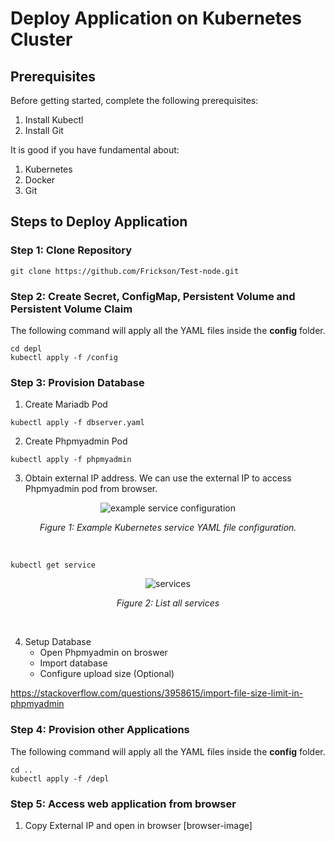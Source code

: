 # **Deploy Application on Kubernetes Cluster**

## Prerequisites
Before getting started, complete the following prerequisites:
1. Install Kubectl
2. Install Git

It is good if you have fundamental about:
1. Kubernetes
2. Docker
3. Git

## **Steps to Deploy Application**

### **Step 1: Clone Repository**
```
git clone https://github.com/Frickson/Test-node.git
```

### **Step 2: Create Secret, ConfigMap, Persistent Volume and Persistent Volume Claim**
The following command will apply all the YAML files inside the **config** folder.
```
cd depl
kubectl apply -f /config
```

### **Step 3: Provision Database**
1. Create Mariadb Pod
```
kubectl apply -f dbserver.yaml
```

2. Create Phpmyadmin Pod
```
kubectl apply -f phpmyadmin
```

3. Obtain external IP address.
We can use the external IP to access Phpmyadmin pod from browser.


<p align="center">
   <img src="https://github.com/Frickson/Test-node/tree/main/image/services" alt="example service configuration"/>
</p>
<p align="center"><i>Figure 1: Example Kubernetes service YAML file configuration.</i></p>
<br/>

```
kubectl get service
```
<p align="center">
   <img src="https://github.com/Frickson/Test-node/tree/main/image/services" alt="services"/>
</p>
<p align="center"><i>Figure 2: List all services</i></p>
<br/>


4. Setup Database
    - Open Phpmyadmin on broswer
    - Import database
    - Configure upload size (Optional)

https://stackoverflow.com/questions/3958615/import-file-size-limit-in-phpmyadmin

### **Step 4: Provision other Applications**
The following command will apply all the YAML files inside the **config** folder.
```
cd ..
kubectl apply -f /depl
```

### **Step 5: Access web application from browser**
1. Copy External IP and open in browser
[browser-image]
